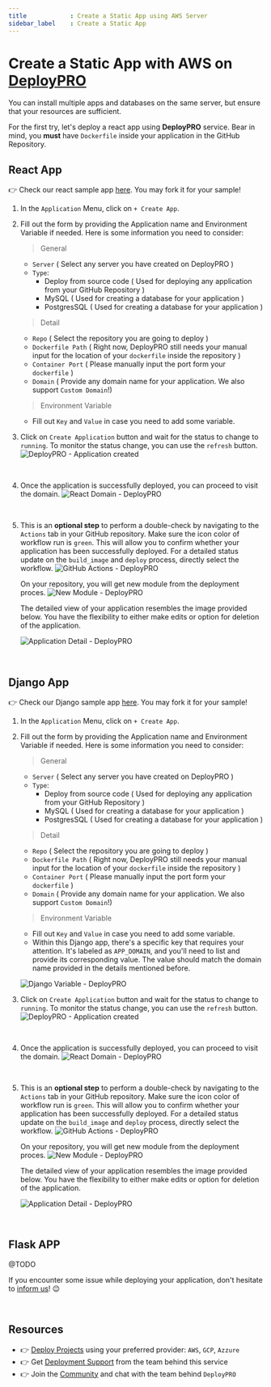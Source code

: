 ```yaml
---
title            : Create a Static App using AWS Server
sidebar_label    : Create a Static App
---
```


# Create a Static App with AWS on [DeployPRO](https://deploypro.dev/)

You can install multiple apps and databases on the same server, but ensure that your resources are sufficient.

For the first try, let's deploy a react app using **DeployPRO** service. Bear in mind, you **must** have `Dockerfile` inside your application in the GitHub Repository.


## React App
👉 Check our react sample app [here](https://github.com/app-generator/deploypro-react). You may fork it for your sample!

1. In the `Application` Menu, click on `+ Create App`.
2. Fill out the form by providing the Application name and Environment Variable if needed. Here is some information you need to consider:

    > General

    - `Server` ( Select any server you have created on DeployPRO )
    - `Type`:
        - Deploy from source code ( Used for deploying any application from your GitHub Repository )
        - MySQL ( Used for creating a database for your application )
        - PostgresSQL ( Used for creating a database for your application )

    > Detail

    - `Repo` ( Select the repository you are going to deploy )
    - `Dockerfile Path` ( Right now, DeployPRO still needs your manual input for the location of your `dockerfile` inside the repository )
    - `Container Port` ( Please manually input the port form your `dockerfile` )
    - `Domain` ( Provide any domain name for your application. We also support `Custom Domain`!)

    > Environment Variable

    - Fill out `Key` and `Value` in case you need to add some variable.

3. Click on `Create Application` button and wait for the status to change to `running`. To monitor the status change, you can use the `refresh` button.
![DeployPRO - Application created](https://github.com/app-generator/deploypro-docs/assets/46531367/6dab439f-ff99-4ec5-8697-39eeb87a8f57)
<br />

4. Once the application is successfully deployed, you can proceed to visit the domain.
![React Domain - DeployPRO](https://github.com/app-generator/deploypro-docs/assets/46531367/7141d006-093d-478c-a7b4-2c788b425704)
<br />

5. This is an **optional step** to perform a double-check by navigating to the `Actions` tab in your GitHub repository. Make sure the icon color of workflow run is `green`. This will allow you to confirm whether your application has been successfully deployed. For a detailed status update on the `build_image` and `deploy` process, directly select the workflow.
    ![GitHub Actions - DeployPRO](https://github.com/app-generator/deploypro-docs/assets/46531367/f2beb697-e643-4ff9-8eaf-3494d2f5be7b)
    <br />

    On your repository, you will get new module from the deployment proces.
    ![New Module - DeployPRO](https://github.com/app-generator/deploypro-docs/assets/46531367/30df6e00-ed93-4ea2-b725-6b8fc3b010a1)
    <br />

    The detailed view of your application resembles the image provided below. You have the flexibility to either make edits or option for deletion of the application.

    ![Application Detail - DeployPRO](https://github.com/app-generator/deploypro-docs/assets/46531367/8c595aaf-4720-4c35-a9a9-67c9a135e30f)

    <br />

## Django App
👉 Check our Django sample app [here](https://github.com/app-generator/deploypro-django). You may fork it for your sample!

1. In the `Application` Menu, click on `+ Create App`.
2. Fill out the form by providing the Application name and Environment Variable if needed. Here is some information you need to consider:

    > General

    - `Server` ( Select any server you have created on DeployPRO )
    - `Type`:
        - Deploy from source code ( Used for deploying any application from your GitHub Repository )
        - MySQL ( Used for creating a database for your application )
        - PostgresSQL ( Used for creating a database for your application )

    > Detail

    - `Repo` ( Select the repository you are going to deploy )
    - `Dockerfile Path` ( Right now, DeployPRO still needs your manual input for the location of your `dockerfile` inside the repository )
    - `Container Port` ( Please manually input the port form your `dockerfile` )
    - `Domain` ( Provide any domain name for your application. We also support `Custom Domain`!)

    > Environment Variable

    - Fill out `Key` and `Value` in case you need to add some variable.
    - Within this Django app, there's a specific key that requires your attention. It's labeled as `APP_DOMAIN`, and you'll need to list and provide its corresponding value. The value should match the domain name provided in the details mentioned before.

    ![Django Variable - DeployPRO](https://github.com/app-generator/deploypro-docs/assets/46531367/82a1a088-c4fc-42ee-92d1-ea6cc5c9f6cd)
    <br />

3. Click on `Create Application` button and wait for the status to change to `running`. To monitor the status change, you can use the `refresh` button.
![DeployPRO - Application created](https://github.com/app-generator/deploypro-docs/assets/46531367/5280e756-d0fc-467e-a11f-76cdf50c5ae0)
<br />

4. Once the application is successfully deployed, you can proceed to visit the domain.
![React Domain - DeployPRO](https://github.com/app-generator/deploypro-docs/assets/46531367/c0a60981-7f7a-4709-a81f-df984947c700)
<br />

5. This is an **optional step** to perform a double-check by navigating to the `Actions` tab in your GitHub repository. Make sure the icon color of workflow run is `green`. This will allow you to confirm whether your application has been successfully deployed. For a detailed status update on the `build_image` and `deploy` process, directly select the workflow.
    ![GitHub Actions - DeployPRO](https://github.com/app-generator/deploypro-docs/assets/46531367/375dcc0f-994a-4a03-b987-083749864c8e)
    <br />

    On your repository, you will get new module from the deployment proces.
    ![New Module - DeployPRO](https://github.com/app-generator/deploypro-docs/assets/46531367/8c0eee43-346b-4728-853e-3156d1cc044e)
    <br />

    The detailed view of your application resembles the image provided below. You have the flexibility to either make edits or option for deletion of the application.

    ![Application Detail - DeployPRO](https://github.com/app-generator/deploypro-docs/assets/46531367/3f868417-7ea0-4584-ad45-fdcaf5327f4b)

    <br />

## Flask APP
@TODO

If you encounter some issue while deploying your application, don't hesitate to [inform us](https://discord.gg/qQhjQZhnur)! 😉

<br />

## Resources

- 👉 [Deploy Projects](https://deploypro.dev/) using your preferred provider: `AWS`, `GCP`, `Azzure`
- 👉 Get [Deployment Support](https://deploypro.dev/support/) from the team behind this service
- 👉 Join the [Community](https://discord.gg/qQhjQZhnur) and chat with the team behind `DeployPRO`
